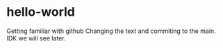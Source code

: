# hello-world
Getting familiar with github
Changing the text and commiting to the main. IDK we will see later.
